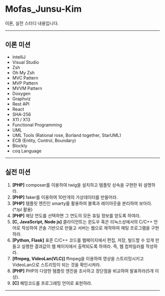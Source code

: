 # Mofas_Junsu-Kim

이론, 실전 스터디 내용입니다.

---

## 이론 미션

- IntelliJ
- Visual Studio
- Zsh
- Oh My Zsh
- MVC Pattern
- MVP Pattern
- MVVM Pattern
- Doxygen
- Graphviz
- Rest API
- React
- SHA-256
- X11 / X13
- Functional Programming
- UML
- UML Tools (Rational rose, Borland together, StarUML)
- ECB (Entity, Control, Boundary)
- Blockly
- coq Language

---

## 실전 미션

1. **[PHP]** composer를 이용하여 twig을 설치하고 템플릿 상속을 구현한 뒤 설명하라.
2. **[PHP]** faker를 이용하여 10만개의 가상데이터를 만들어라.
3. **[PHP]** 템플릿 엔진인 smarty를 활용하여 블록과 레이아웃을 분리하여 보아라.(\*.tpl 활용)
4. **[PHP]** 해당 연도를 선택하면 그 연도의 모든 휴일 정보를 얻도록 하여라.
5. **[C, JavaScript, Node js]** 클라이언트는 윈도우 혹은 리눅스상에서의 C/C++ 언어로 작성하여 콘솔 기반으로 만들고 서버는 웹으로 제작하여 채팅 프로그램을 구현하라.
6. **[Python, Flask]** 표준 C/C++ 코드를 웹페이지에서 편집, 저장, 빌드할 수 있게 만들고 실행한 결과값이 웹 페이지에서 출력되도록 하여라. 즉, 웹 컴파일러를 작성하라.
7. **[ffmpeg, VideoLan(VLC)]** ffmpeg을 이용하여 영상을 스트리밍시키고 VideoLan으로 스트리밍이 되는 것을 확인시켜라.
8. **[PHP]** PHP의 다양한 템플릿 엔진을 조사하고 장단점을 비교하여 발표하라(5개 이상).
9. **[C]** 해밍코드를 프로그래밍 언어로 표현하라.

---
